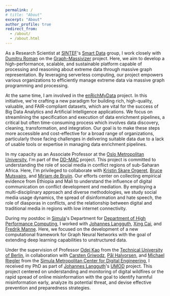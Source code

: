 ```yaml
---
permalink: /
# title: "About"
excerpt: "About"
author_profile: true
redirect_from: 
  - /about/
  - /about.html
---
```


As a Research Scientist at [SINTEF](https://www.sintef.no/en/)'s [Smart Data](https://www.sintef.no/en/expertise/digital/sustainable-communication-technologies/smart-data/) group, I work closely with [Dumitru Roman](https://scholar.google.no/citations?user=-B2n3KsAAAAJ&hl=no) on the [Graph-Massivizer](https://graph-massivizer.eu/) project. Here, we aim to develop a high-performance, scalable, and sustainable platform capable of processing and reasoning about extreme data through massive graph representation. By leveraging serverless computing, our project empowers various organizations to efficiently manage extreme data via massive graph programming and processing.

At the same time, I am involved in the [enRichMyData](https://enrichmydata.eu/) project. In this initiative, we're crafting a new paradigm for building rich, high-quality, valuable, and FAIR-compliant datasets, which are vital for the success of Big Data Analytics and Artificial Intelligence applications. We focus on streamlining the specification and execution of data enrichment pipelines, a critical but often time-consuming process which involves data discovery, cleaning, transformation, and integration. Our goal is to make these steps more accessible and cost-effective for a broad range of organizations, particularly those facing challenges in delivering suitable data due to a lack of usable tools or expertise in managing data enrichment pipelines.

In my capacity as an Associate Professor at the [Oslo Metropolitan University](https://www.oslomet.no/), I'm part of the [DD-MAC](https://decodingdigitalmedia.org/) project. This project is committed to understanding the role of social media in conflict regions of sub-Saharan Africa. Here, I'm privileged to collaborate with [Kristin Skare Orgeret](https://scholar.google.com/citations?user=J9G5b3sAAAAJ&hl=en), [Bruce Mutsvairo](https://scholar.google.de/citations?user=jPj89kIAAAAJ&hl=en), and [Mirjam de Bruijn](https://scholar.google.com/citations?user=-VvmgAMAAAAJ&hl=en). Our efforts center on collecting empirical evidence from Ethiopia and Mali to understand the influence of digital communication on conflict development and mediation. By employing a multi-disciplinary approach and diverse methodologies, we study social media usage dynamics, the spread of disinformation and hate speech, the role of diasporas in conflicts, and the relationship between digital and traditional media in regions with low internet connectivity.

During my postdoc in [Simula](https://www.simula.no/)'s Department for [Department of High Performance Computing](https://www.simula.no/research/projects/department-high-performance-computing), I worked with [Johannes Langguth](https://scholar.google.com/citations?user=ilbKQMYAAAAJ&hl=en), [Xing Cai](https://scholar.google.com/citations?user=IWQbrcK5CEwC&hl=en), and [Fredrik Manne](https://scholar.google.no/citations?user=K-N0vTcAAAAJ&hl=no). Here, we focused on the development of a new computational framework for Graph Neural Networks with the goal of extending deep learning capabilities to unstructured data.

Under the supervision of Professor [Odej Kao](https://scholar.google.no/citations?hl=no&user=mvOSfFAAAAAJ) from the [Technical University of Berlin](https://www.tu.berlin/), in collaboration with [Carsten Griwodz](https://scholar.google.no/citations?user=l2Q_qY0cRkgC&hl=no), [Pål Halvorsen](https://scholar.google.com/citations?user=hru0ei0AAAAJ&hl=en), and [Michael Riegler](https://scholar.google.com/citations?user=Vd_ApDoAAAAJ&hl=en) from the [Simula Metropolitan Center for Digital Engineering](https://www.simulamet.no/), I received my PhD as part of [Johannes Langguth](https://scholar.google.com/citations?user=ilbKQMYAAAAJ&hl=en)'s [UMOD](https://www.simula.no/research/projects/umod-understanding-and-monitoring-digital-wildfires) project. This project centered on understanding and monitoring of digital wildfires or the rapid spread of online misinformation with the goal to identify harmful misinformation early, analyze its potential threat, and devise effective prevention and preparedness strategies.


<!-- [SINTEF](https://www.sintef.no/en/) -->
<!-- [Smart Data](https://www.sintef.no/en/expertise/digital/sustainable-communication-technologies/smart-data/) -->
<!-- [Dumitru Roman](https://scholar.google.no/citations?user=-B2n3KsAAAAJ&hl=no) -->
<!-- [enRichMyData](https://enrichmydata.eu/) -->
<!-- [Graph-Massivizer](https://graph-massivizer.eu/) -->

<!-- [Simula](https://www.simula.no/) -->
<!-- [Department of High Performance Computing](https://www.simula.no/research/projects/department-high-performance-computing) -->
<!-- [UMOD](https://www.simula.no/research/projects/umod-understanding-and-monitoring-digital-wildfires) -->
<!-- [EGNE](https://www.simula.no/research/projects/enabling-graph-neural-networks-exascale) -->
<!-- [Fredrik Manne](https://scholar.google.no/citations?user=K-N0vTcAAAAJ&hl=no) -->
<!-- [Johannes Langguth](https://scholar.google.com/citations?user=ilbKQMYAAAAJ&hl=en) -->
<!-- [Xing Cai](https://scholar.google.com/citations?user=IWQbrcK5CEwC&hl=en) -->

<!-- [Simula Metropolitan Center for Digital Engineering](https://www.simulamet.no/) -->
<!-- [Department of Holistic Systems](https://www.simulamet.no/research/projects/department-holistic-systems) -->
<!-- [Michael Riegler](https://scholar.google.com/citations?user=Vd_ApDoAAAAJ&hl=en) -->
<!-- [Pål Halvorsen](https://scholar.google.com/citations?user=hru0ei0AAAAJ&hl=en) -->
<!-- [Carsten Griwodz](https://scholar.google.no/citations?user=l2Q_qY0cRkgC&hl=no) -->

<!-- [Technical University of Berlin](https://www.tu.berlin/) -->
<!-- [DOS](https://www.tu.berlin/dos) -->
<!-- [Odej Kao](https://scholar.google.no/citations?hl=no&user=mvOSfFAAAAAJ) -->

<!-- [Oslo Metropolitan University](https://www.oslomet.no/) -->
<!-- [DD-MAC](https://decodingdigitalmedia.org/) -->
<!-- [Kristin Skare Orgeret](https://scholar.google.com/citations?user=J9G5b3sAAAAJ&hl=en) -->
<!-- [Mirjam de Bruijn](https://scholar.google.com/citations?user=-VvmgAMAAAAJ&hl=en) -->
<!-- [Bruce Mutsvairo](https://scholar.google.de/citations?user=jPj89kIAAAAJ&hl=en) -->


<!-- As a Research Scientist at SINTEF's Smart Data group, I collaborate closely with Dumitru Roman on the Graph-Massivizer Project. Our goal is to establish a high-performance, scalable, and sustainable platform capable of processing and reasoning extreme data via massive graph representation. We are developing an open-source toolkit and FAIR graph datasets that encourage holistic usability, automated intelligence, performance modeling, and environmentally conscious trade-offs. By harnessing the capabilities of serverless computing, our project enables various organizations to handle extreme data efficiently through massive graph programming and processing. Our contributions promise marked improvements in analytic efficiency, energy mindfulness, and reduced greenhouse gas emissions.

Simultaneously, I'm deeply engaged in the enRichMyData project. In this venture, we're forging a new paradigm for constructing rich, high-quality, valuable, and FAIR-compliant datasets that are crucial for the success of Big Data Analytics (BDA) and Artificial Intelligence (AI) applications. Our focus is on facilitating the specification and execution of data enrichment pipelines, a vital but often time-consuming process in AI and BDA projects, involving data discovery, cleaning, transformation, and integration. We aim to make these steps more accessible and cost-effective for a wide array of organizations, especially those that face challenges in delivering suitable data due to the absence of usable tools or expertise in managing data enrichment pipelines. Through these efforts, we aspire to boost the overall quality of BDA and AI applications within data-sharing ecosystems.

In my role as Associate Professor at Oslo Metropolitan University, I am involved in the DDMAC project, an initiative dedicated to examining the role of social media in conflict regions of sub-Saharan Africa. I have the privilege to collaborate with esteemed colleagues, Kristin Skare Orgeret, Bruce Mutsvairo, and Mirjam de Bruijn. Our collective efforts focus on gathering empirical data from Ethiopia and Mali, with the objective of understanding the impact of digital communication on conflict development and mediation. Employing a multi-disciplinary approach and a wide range of methodologies, we are studying the dynamics of social media usage, the dissemination of disinformation and hate speech, the involvement of diasporas in conflicts, and the correlation between digital and traditional media in regions with low internet connectivity.

In my previous job as a postdoc in Simula's Department of High Performance Computing, I collaborated with Johannes Langguth, Xing Cai, and Fredrik Manne on developing a new computational framework for Graph Neural Networks (GNNs). Our primary focus was to extend deep learning capabilities to unstructured data, but the challenge was the scaling inefficiency of GNNs across multiple processors. We sought to overcome this limitation by automating GNN distribution over parallel systems, thus facilitating the real-world application of these networks.

Working under the supervision of Odej Kao at the Technical University of Berlin and in collaboration with Carsten Griwodz, Pål Halvorsen, and Michael Riegler from the Simula Metropolitan Center for Digital Engineering, I completed my PhD as part of Johannes Langguth's EGNE Project. Currently, I am involved in the UMOD Project that focuses on understanding and monitoring digital wildfires, or the rapid spread of online misinformation. We are developing an automated system capable of detecting and assessing the propagation of such misinformation, taking into account both technical and human factors. Our aim is to identify harmful misinformation early, analyze its potential threat, and devise effective prevention and preparedness strategies.

Guided by Professor Odej Kao from the Technical University of Berlin and in collaboration with Carsten Griwodz, Pål Halvorsen, and Michael Riegler from the Simula Metropolitan Center for Digital Engineering, I completed my PhD as part of Johannes Langguth's UMOD Project. This project focused on understanding and mitigating the risk of digital wildfires - the rapid online spread of misinformation. We combined technical tools with the study of human behavior to investigate how trustworthiness is gauged online and why misinformation gets propagated. Furthermore, we developed algorithms to analyze the propagation of news from its original source and implemented discourse analysis to assess the content, agendas, and potential threat detected misinformation. -->